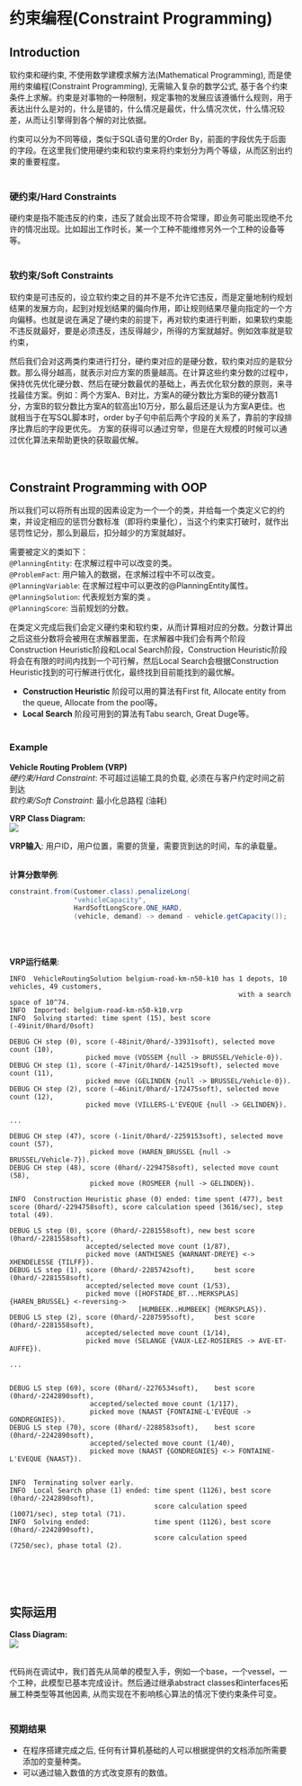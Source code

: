# 约束编程(Constraint Programming)

## Introduction
软约束和硬约束, 不使用数学建模求解方法(Mathematical Programming), 而是使用约束编程(Constraint Programming), 无需输入复杂的数学公式, 基于各个约束条件上求解。约束是对事物的一种限制，规定事物的发展应该遵循什么规则，用于表达出什么是对的，什么是错的，什么情况是最优，什么情况次优，什么情况较差，从而让引擎得到各个解的对比依据。

约束可以分为不同等级，类似于SQL语句里的Order By，前面的字段优先于后面的字段。在这里我们使用硬约束和软约束来将约束划分为两个等级，从而区别出约束的重要程度。
<br><br>

### 硬约束/Hard Constraints
硬约束是指不能违反的约束，违反了就会出现不符合常理，即业务可能出现绝不允许的情况出现。比如超出工作时长，某一个工种不能维修另外一个工种的设备等等。
<br><br>

### 软约束/Soft Constraints
软约束是可违反的，设立软约束之目的并不是不允许它违反，而是定量地制约规划结果的发展方向，起到对规划结果的偏向作用，即让规则结果尽量向指定的一个方向偏移。也就是说在满足了硬约束的前提下，再对软约束进行判断，如果软约束能不违反就最好，要是必须违反，违反得越少，所得的方案就越好。例如效率就是软约束，

然后我们会对这两类约束进行打分，硬约束对应的是硬分数，软约束对应的是软分数。那么得分越高，就表示对应方案的质量越高。在计算这些约束分数的过程中，保持优先优化硬分数、然后在硬分数最优的基础上，再去优化软分数的原则，来寻找最佳方案。例如：两个方案A、B对比，方案A的硬分数比方案B的硬分数高1分，方案B的软分数比方案A的软高出10万分，那么最后还是认为方案A更佳。也就相当于在写SQL脚本时，order by子句中前后两个字段的关系了，靠前的字段排序比靠后的字段更优先。
方案的获得可以通过穷举，但是在大规模的时候可以通过优化算法来帮助更快的获取最优解。
<br><br><br>


## Constraint Programming with OOP
所以我们可以将所有出现的因素设定为一个一个的类，并给每一个类定义它的约束，并设定相应的惩罚分数标准（即将约束量化），当这个约束实打破时，就作出惩罚性记分，那么到最后，扣分越少的方案就越好。

需要被定义的类如下：<br>
`@PlanningEntity`: 在求解过程中可以改变的类。<br>
`@ProblemFact`: 用户输入的数据，在求解过程中不可以改变。<br>
`@PlanningVariable`:  在求解过程中可以更改的@PlanningEntity属性。<br>
`@PlanningSolution`: 代表规划方案的类 。<br>
`@PlanningScore`: 当前规划的分数。<br>

在类定义完成后我们会定义硬约束和软约束，从而计算相对应的分数。分数计算出之后这些分数将会被用在求解器里面，在求解器中我们会有两个阶段Construction Heuristic阶段和Local Search阶段，Construction Heuristic阶段将会在有限的时间内找到一个可行解，然后Local Search会根据Construction Heuristic找到的可行解进行优化，最终找到目前能找到的最优解。

- **Construction Heuristic** 阶段可以用的算法有First fit, Allocate entity from the queue, Allocate from the pool等。
- **Local Search** 阶段可用到的算法有Tabu search, Great Duge等。
<br><br>

### Example
**Vehicle Routing Problem (VRP)**<br>
*硬约束/Hard Constraint*: 不可超过运输工具的负载, 必须在与客户约定时间之前到达\
*软约束/Soft Constraint*: 最小化总路程 (油耗)

**VRP Class Diagram:**<br>
![](img/vrp-classdiagram.png)

**VRP输入**: 用户ID，用户位置，需要的货量，需要货到达的时间，车的承载量。<br><br>

**计算分数举例**:
```Java
constraint.from(Customer.class).penalizeLong(
                "vehicleCapacity",
                HardSoftLongScore.ONE_HARD,
                (vehicle, demand) -> demand - vehicle.getCapacity());
```
<br><br>

**VRP运行结果**:
```
INFO  VehicleRoutingSolution belgium-road-km-n50-k10 has 1 depots, 10 vehicles, 49 customers,
                                                         with a search space of 10^74.
INFO  Imported: belgium-road-km-n50-k10.vrp
INFO  Solving started: time spent (15), best score (-49init/0hard/0soft)

DEBUG CH step (0), score (-48init/0hard/-33931soft), selected move count (10),
                   picked move (VOSSEM {null -> BRUSSEL/Vehicle-0}).
DEBUG CH step (1), score (-47init/0hard/-142519soft), selected move count (11),
                   picked move (GELINDEN {null -> BRUSSEL/Vehicle-0}).
DEBUG CH step (2), score (-46init/0hard/-172475soft), selected move count (12),
                   picked move (VILLERS-L'EVEQUE {null -> GELINDEN}).

...

DEBUG CH step (47), score (-1init/0hard/-2259153soft), selected move count (57),
                    picked move (HAREN_BRUSSEL {null -> BRUSSEL/Vehicle-7}).
DEBUG CH step (48), score (0hard/-2294758soft), selected move count (58),
                    picked move (ROSMEER {null -> GELINDEN}).

INFO  Construction Heuristic phase (0) ended: time spent (477), best score (0hard/-2294758soft), score calculation speed (3616/sec), step total (49).
```

```
DEBUG LS step (0), score (0hard/-2281558soft), new best score (0hard/-2281558soft),
                   accepted/selected move count (1/87),
                   picked move (ANTHISNES {WARNANT-DREYE} <-> XHENDELESSE {TILFF}).
DEBUG LS step (1), score (0hard/-2285742soft),     best score (0hard/-2281558soft),
                   accepted/selected move count (1/53),
                   picked move ([HOFSTADE_BT...MERKSPLAS] {HAREN_BRUSSEL} <-reversing->                 
                                [HUMBEEK..HUMBEEK] {MERKSPLAS}).
DEBUG LS step (2), score (0hard/-2287595soft),     best score (0hard/-2281558soft),
                   accepted/selected move count (1/14),
                   picked move (SELANGE {VAUX-LEZ-ROSIERES -> AVE-ET-AUFFE}).

...


DEBUG LS step (69), score (0hard/-2276534soft),    best score (0hard/-2242890soft), 
                    accepted/selected move count (1/117),
                    picked move (NAAST {FONTAINE-L'EVÊQUE -> GONDREGNIES}).
DEBUG LS step (70), score (0hard/-2288583soft),    best score (0hard/-2242890soft),
                    accepted/selected move count (1/40),
                    picked move (NAAST {GONDREGNIES} <-> FONTAINE-L'EVEQUE {NAAST}).


INFO  Terminating solver early.
INFO  Local Search phase (1) ended: time spent (1126), best score (0hard/-2242890soft),
                                    score calculation speed (10071/sec), step total (71).
INFO  Solving ended:                time spent (1126), best score (0hard/-2242890soft),
                                    score calculation speed (7250/sec), phase total (2).
```
<br><br><br>

## 实际运用
**Class Diagram:**<br>
![](img/class-diagram.png)
<br><br>

代码尚在调试中，我们首先从简单的模型入手，例如一个base，一个vessel，一个工种，此模型已基本完成设计。然后通过继承abstract classes和interfaces拓展工种类型等其他因素, 从而实现在不影响核心算法的情况下使约束条件可变。
<br><br>

### 预期结果
- 在程序搭建完成之后, 任何有计算机基础的人可以根据提供的文档添加所需要添加的变量种类。
- 可以通过输入数值的方式改变原有的数值。
